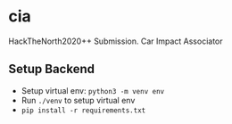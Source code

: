# cia
 HackTheNorth2020++ Submission. Car Impact Associator

## Setup Backend
* Setup virtual env: ```python3 -m venv env```
* Run ```./venv``` to setup virtual env
* ```pip install -r requirements.txt```

